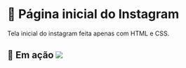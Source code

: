 # :iphone: Página inicial do Instagram

Tela inicial do instagram feita apenas com HTML e CSS.

## :rocket: Em ação ![](https://media.giphy.com/media/nEuAQjPhkTHnQBlVvx/giphy.gif)
